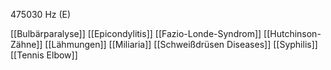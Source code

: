 475030 Hz (E)

[[Bulbärparalyse]]
[[Epicondylitis]]
[[Fazio-Londe-Syndrom]]
[[Hutchinson-Zähne]]
[[Lähmungen]]
[[Miliaria]]
[[Schweißdrüsen Diseases]]
[[Syphilis]]
[[Tennis Elbow]]